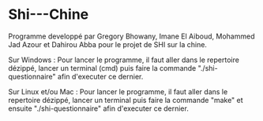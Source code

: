 # Shi---Chine

Programme developpé par Gregory Bhowany, Imane El Aiboud, Mohammed Jad Azour et Dahirou Abba pour le projet de SHI sur la chine.

Sur Windows :
Pour lancer le programme, il faut aller dans le repertoire dézippé, lancer un terminal (cmd) puis faire la commande "./shi-questionnaire" afin d'executer ce dernier.

Sur Linux et/ou Mac :
Pour lancer le programme, il faut aller dans le repertoire dézippé, lancer un terminal puis faire la commande "make" et ensuite "./shi-questionnaire" afin d'executer ce dernier.
